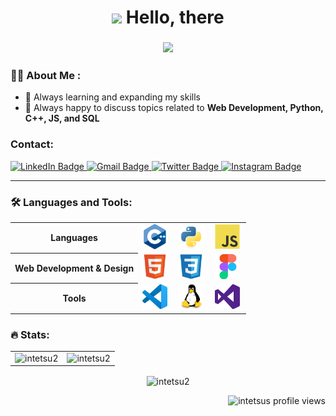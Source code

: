 <!-- Introduction -->
<h1 align="center" title="My name">
   <img src="https://media.giphy.com/media/w1OBpBd7kJqHrJnJ13/giphy.gif" width="50px" />
   Hello, there
</h1>

<h3 align="center"> <img src="https://readme-typing-svg.herokuapp.com/?color=0357F7&lines=Web+Development+and+Data+Science" /> </h3>

<!-- About me -->
### :man_technologist: About Me :
- 🌱 Always learning and expanding my skills
- 💬 Always happy to discuss topics related to **Web Development, Python, C++, JS, and SQL**

<!-- Contact information -->
### Contact:
<div id="badges">
  <a href="https://www.linkedin.com/in/paul-ndaboreheye-7408aa217/" title="Check out my LinkedIn page" target="_blank">
    <img src="https://img.shields.io/badge/LinkedIn-blue?style=for-the-badge&logo=linkedin&logoColor=white" alt="LinkedIn Badge"/>
  </a>
  <a href="mailto:ndaboreheyepaul@gmail.com" title="Send me an email" target="_blank">
    <img src="https://img.shields.io/badge/Gmail-brown?style=for-the-badge&logo=gmail&logoColor=white" alt="Gmail Badge"/>
  </a>
  <a href="https://twitter.com/intetsu_n6" title="Check out my Twitter page" target="_blank">
    <img src="https://img.shields.io/badge/Twitter-blue?style=for-the-badge&logo=twitter&logoColor=white" alt="Twitter Badge"/>
  </a>
  <a href="https://www.instagram.com/paul_nn6/" title="Check out my Instagram page" target="_blank">
    <img src="https://img.shields.io/badge/Instagram-red?style=for-the-badge&logo=instagram&logoColor=white" alt="Instagram Badge"/>
  </a>
</div>

---

<!-- Skills and tools -->
### 🛠️ Languages and Tools:
<div align="left">
<table>
   <tr>
   <th>Languages</th>
   <td><img src="https://github.com/devicons/devicon/blob/master/icons/cplusplus/cplusplus-original.svg" title="C++" alt="C++" width="40" height="40"/>&nbsp;</td>
   <td><img src="https://github.com/devicons/devicon/blob/master/icons/python/python-original.svg" title="Python" alt="Python" width="40" height="40"/>&nbsp;</td>
   <td><img src="https://github.com/devicons/devicon/blob/master/icons/javascript/javascript-original.svg" title="JavaScript" alt="JavaScript" width="40" height="40"/>&nbsp;</td>
   </tr>
   
   <tr>
   <th>Web Development & Design</th>
   <td><img src="https://github.com/devicons/devicon/blob/master/icons/html5/html5-original.svg" title="HTML5" alt="HTML" width="40" height="40"/>&nbsp;</td>
   <td><img src="https://github.com/devicons/devicon/blob/master/icons/css3/css3-original.svg"  title="CSS3" alt="CSS" width="40" height="40"/>&nbsp;</td>
   <td><img src="https://github.com/devicons/devicon/blob/master/icons/figma/figma-original.svg" title="figma" alt="Figma" width="40" height="40"/>&nbsp;</td>
   </tr>
      
   <tr>
   <th>Tools</th>
   <td><img src="https://github.com/devicons/devicon/blob/master/icons/vscode/vscode-original.svg" title="VSCODE" alt="VSCODE" width="40" height="40"/>&nbsp;</td>
   <td><img src="https://github.com/devicons/devicon/blob/master/icons/linux/linux-original.svg" title="Linux" alt="Linux" width="40" height="40"/>&nbsp;</td>
   <td><img src="https://github.com/devicons/devicon/blob/master/icons/visualstudio/visualstudio-plain.svg" title="Visual Studio" alt="Visual Studio" width="40" height="40"/>&nbsp;</td>
   </tr>
   </table>
</div>

### :fire: Stats:
<div align="center">
<table>
  <tr>
    <td><img src="https://github-readme-stats.vercel.app/api?username=intetsu2&show_icons=true&theme=dark&locale=en" alt="intetsu2" /></td>
    <td><img src="https://github-readme-stats.vercel.app/api/top-langs?username=intetsu2&show_icons=true&theme=dark&locale=en&layout=compact" alt="intetsu2" /></td>
  </tr>
</table>
</div>

<div align="center">
<p><img align="center" src="https://github-readme-streak-stats.herokuapp.com/?user=intetsu2&theme=dark" alt="intetsu2" /></p>
</div>

<div align="right">
  <img src="https://komarev.com/ghpvc/?username=intetsu2&style=flat-square&color=blue" title="Profile views" alt="intetsus profile views"/>
</div>
<!---
intetsu2/intetsu2 is a ✨ special ✨ repository because its `README.md` (this file) appears on your GitHub profile.
You can click the Preview link to take a look at your changes. --->
